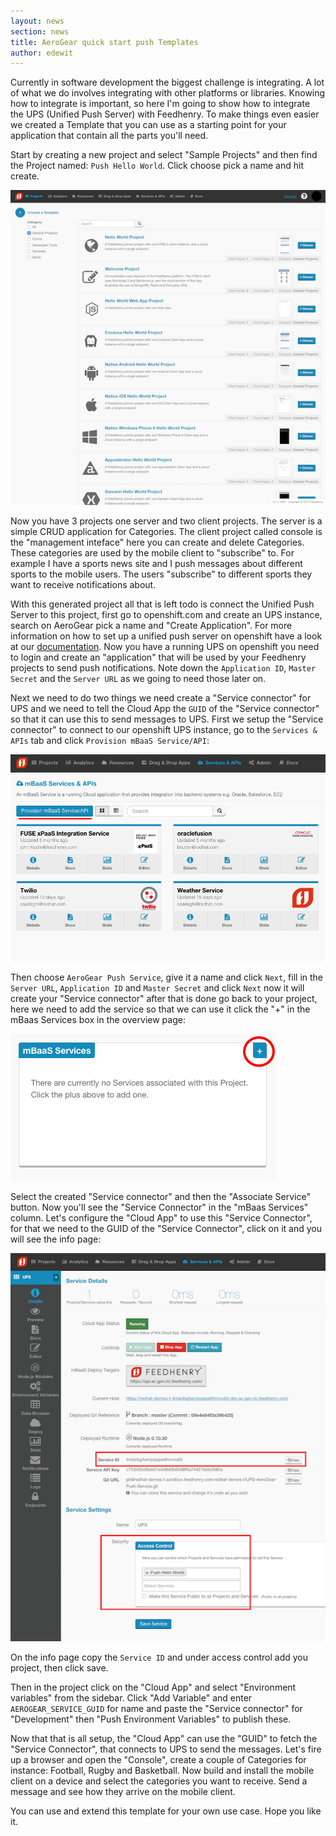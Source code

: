 ```yaml
---
layout: news
section: news
title: AeroGear quick start push Templates
author: edewit
---
```


Currently in software development the biggest challenge is integrating. A lot of what we do involves integrating with other platforms or libraries. Knowing how to integrate is important, so here I'm going to show how to integrate the UPS (Unified Push Server) with Feedhenry. To make things even easier we created a Template that you can use as a starting point for your application that contain all the parts you'll need.

Start by creating a new project and select "Sample Projects" and then find the Project named: `Push Hello World`. Click choose pick a name and hit create.

![choose template](/img/news/2015-04-20-feedhenry-push-templates/1.png)

Now you have 3 projects one server and two client projects. The server is a simple CRUD application for Categories. The client project called console is the "management inteface" here you can create and delete Categories. These categories are used by the mobile client to "subscribe" to. For example I have a sports news site and I push messages about different sports to the mobile users. The users "subscribe" to different sports they want to receive notifications about.

With this generated project all that is left todo is connect the Unified Push Server to this project, first go to openshift.com and create an UPS instance, search on AeroGear pick a name and "Create Application". For more information on how to set up a unified push server on openshift have a look at our [documentation](/docs/unifiedpush/ups_userguide/index/#openshift). Now you have a running UPS on openshift you need to login and create an "application" that will be used by your Feedhenry projects to send push notifications. Note down the `Application ID`, `Master Secret` and the `Server URL` as we going to need those later on.

Next we need to do two things we need create a "Service connector" for UPS and we need to tell the Cloud App the `GUID` of the "Service connector" so that it can use this to send messages to UPS. First we setup the "Service connector" to connect to our openshift UPS instance, go to the `Services & APIs` tab and click `Provision mBaaS Service/API`:

![Provision mBaaS Service](/img/news/2015-04-20-feedhenry-push-templates/3.png)

Then choose `AeroGear Push Service`, give it a name and click `Next`, fill in the `Server URL`, `Application ID` and `Master Secret` and click `Next` now it will create your "Service connector" after that is done go back to your project, here we need to add the service so that we can use it click the "+" in the mBaas Services box in the overview page:

![add mBaas Services](/img/news/2015-04-20-feedhenry-push-templates/2.png)

Select the created "Service connector" and then the "Associate Service" button. Now you'll see the "Service Connector" in the "mBaas Services" column. Let's configure the "Cloud App" to use this "Service Connector", for that we need to the GUID of the "Service Connector", click on it and you will see the info page:

![copy GUID](/img/news/2015-04-20-feedhenry-push-templates/4.png)

On the info page copy the `Service ID` and under access control add you project, then click save.

Then in the project click on the "Cloud App" and select "Environment variables" from the sidebar. Click "Add Variable" and enter `AEROGEAR_SERVICE_GUID` for name and paste the "Service connector" for "Development" then "Push Environment Variables" to publish these.

Now that that is all setup, the "Cloud App" can use the "GUID" to fetch the "Service Connector", that connects to UPS to send the messages. Let's fire up a browser and open the "Console", create a couple of Categories for instance: Football, Rugby and Basketball. Now build and install the mobile client on a device and select the categories you want to receive. Send a message and see how they arrive on the mobile client.

You can use and extend this template for your own use case. Hope you like it.